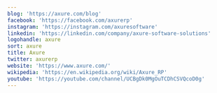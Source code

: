 ```yaml
---
blog: 'https://axure.com/blog'
facebook: 'https://facebook.com/axurerp'
instagram: 'https://instagram.com/axuresoftware'
linkedin: 'https://linkedin.com/company/axure-software-solutions'
logohandle: axure
sort: axure
title: Axure
twitter: axurerp
website: 'https://www.axure.com/'
wikipedia: 'https://en.wikipedia.org/wiki/Axure_RP'
youtube: 'https://youtube.com/channel/UCBgDk0MgOuTCDhCSVQcoD0g'
---
```


